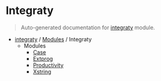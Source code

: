 # Integraty

> Auto-generated documentation for [integraty](https://github.com/szaydel/integraty/blob/master/integraty/__init__.py) module.

- [integraty](../README.md#integraty) / [Modules](../MODULES.md#integraty-modules) / Integraty
    - Modules
        - [Case](case.md#case)
        - [Extprog](extprog.md#extprog)
        - [Productivity](productivity.md#productivity)
        - [Xstring](xstring.md#xstring)

